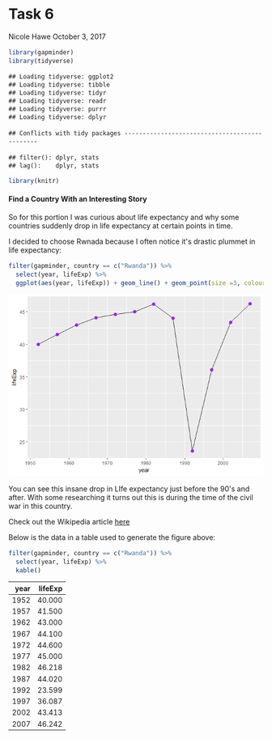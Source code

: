Task 6
================
Nicole Hawe
October 3, 2017

``` r
library(gapminder)
library(tidyverse)
```

    ## Loading tidyverse: ggplot2
    ## Loading tidyverse: tibble
    ## Loading tidyverse: tidyr
    ## Loading tidyverse: readr
    ## Loading tidyverse: purrr
    ## Loading tidyverse: dplyr

    ## Conflicts with tidy packages ----------------------------------------------

    ## filter(): dplyr, stats
    ## lag():    dplyr, stats

``` r
library(knitr)
```

#### Find a Country With an Interesting Story

So for this portion I was curious about life expectancy and why some countries suddenly drop in life expectancy at certain points in time.

I decided to choose Rwnada because I often notice it's drastic plummet in life expectancy:

``` r
filter(gapminder, country == c("Rwanda")) %>%
  select(year, lifeExp) %>%
  ggplot(aes(year, lifeExp)) + geom_line() + geom_point(size =3, colour="purple")
```

![](Task_6_files/figure-markdown_github-ascii_identifiers/unnamed-chunk-2-1.png)

You can see this insane drop in LIfe expectancy just before the 90's and after. With some researching it turns out this is during the time of the civil war in this country.

Check out the Wikipedia article [here](https://en.wikipedia.org/wiki/Rwandan_Civil_War)

Below is the data in a table used to generate the figure above:

``` r
filter(gapminder, country == c("Rwanda")) %>%
  select(year, lifeExp) %>%
  kable()
```

|  year|  lifeExp|
|-----:|--------:|
|  1952|   40.000|
|  1957|   41.500|
|  1962|   43.000|
|  1967|   44.100|
|  1972|   44.600|
|  1977|   45.000|
|  1982|   46.218|
|  1987|   44.020|
|  1992|   23.599|
|  1997|   36.087|
|  2002|   43.413|
|  2007|   46.242|
